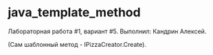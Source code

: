 # java_template_method
Лабораторная работа #1, вариант #5.
Выполнил: Кандрин Алексей.

(Сам шаблонный метод - IPizzaCreator.Create).
